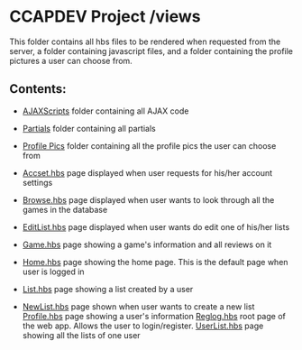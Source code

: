 # CCAPDEV Project /views
This folder contains all hbs files to be rendered when requested from the server, a folder containing javascript files, and a folder containing the profile pictures a user can choose from.

## Contents:
- [AJAXScripts](https://github.com/DLSU-CCAPDEV/2021T2-G10/tree/main/2nd%20phase/views/AJAXScripts) folder containing all AJAX code
- [Partials](https://github.com/DLSU-CCAPDEV/2021T2-G10/tree/main/2nd%20phase/views/partials) folder containing all partials
- [Profile Pics](https://github.com/DLSU-CCAPDEV/2021T2-G10/tree/main/2nd%20phase/views/profilePics) folder containing all the profile pics the user can choose from

- [Accset.hbs](https://github.com/DLSU-CCAPDEV/2021T2-G10/blob/main/2nd%20phase/views/Accsett.hbs) page displayed when user requests for his/her account settings
- [Browse.hbs](https://github.com/DLSU-CCAPDEV/2021T2-G10/blob/main/2nd%20phase/views/Browse.hbs) page displayed when user wants to look through all the games in the database
- [EditList.hbs](https://github.com/DLSU-CCAPDEV/2021T2-G10/blob/main/2nd%20phase/views/EditList.hbs) page displayed when user wants do edit one of his/her lists
- [Game.hbs](https://github.com/DLSU-CCAPDEV/2021T2-G10/blob/main/2nd%20phase/views/Game.hbs) page showing a game's information and all reviews on it
- [Home.hbs](https://github.com/DLSU-CCAPDEV/2021T2-G10/blob/main/2nd%20phase/views/Home.hbs) page showing the home page. This is the default page when user is logged in
- [List.hbs](https://github.com/DLSU-CCAPDEV/2021T2-G10/blob/main/2nd%20phase/views/List.hbs) page showing a list created by a user
- [NewList.hbs](https://github.com/DLSU-CCAPDEV/2021T2-G10/blob/main/2nd%20phase/views/NewList.hbs) page shown when user wants to create a new list
[Profile.hbs](https://github.com/DLSU-CCAPDEV/2021T2-G10/blob/main/2nd%20phase/views/List.hbs) page showing a user's information
[Reglog.hbs](https://github.com/DLSU-CCAPDEV/2021T2-G10/blob/main/2nd%20phase/views/Reglog.hbs) root page of the web app. Allows the user to login/register.
[UserList.hbs](https://github.com/DLSU-CCAPDEV/2021T2-G10/blob/main/2nd%20phase/views/UserList.hbs) page showing all the lists of one user
